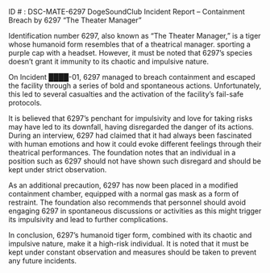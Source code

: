 ID # : DSC-MATE-6297
DogeSoundClub Incident Report – Containment Breach by 6297 “The Theater Manager”

Identification number 6297, also known as “The Theater Manager,” is a tiger whose humanoid form resembles that of a theatrical manager. sporting a purple cap with a headset. However, it must be noted that 6297’s species doesn’t grant it immunity to its chaotic and impulsive nature.

On Incident ████-01, 6297 managed to breach containment and escaped the facility through a series of bold and spontaneous actions. Unfortunately, this led to several casualties and the activation of the facility’s fail-safe protocols.

It is believed that 6297’s penchant for impulsivity and love for taking risks may have led to its downfall, having disregarded the danger of its actions. During an interview, 6297 had claimed that it had always been fascinated with human emotions and how it could evoke different feelings through their theatrical performances. The foundation notes that an individual in a position such as 6297 should not have shown such disregard and should be kept under strict observation.

As an additional precaution, 6297 has now been placed in a modified containment chamber, equipped with a normal gas mask as a form of restraint. The foundation also recommends that personnel should avoid engaging 6297 in spontaneous discussions or activities as this might trigger its impulsivity and lead to further complications.

In conclusion, 6297’s humanoid tiger form, combined with its chaotic and impulsive nature, make it a high-risk individual. It is noted that it must be kept under constant observation and measures should be taken to prevent any future incidents.